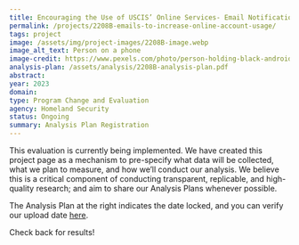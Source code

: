 ```yaml
---
title: Encouraging the Use of USCIS’ Online Services- Email Notifications to Increase Online Account Usage
permalink: /projects/2208B-emails-to-increase-online-account-usage/
tags: project  
image: /assets/img/project-images/2208B-image.webp  
image_alt_text: Person on a phone
image-credit: https://www.pexels.com/photo/person-holding-black-android-smartphone-4554696/
analysis-plan: /assets/analysis/2208B-analysis-plan.pdf
abstract: 
year: 2023  
domain: 
type: Program Change and Evaluation
agency: Homeland Security
status: Ongoing
summary: Analysis Plan Registration
---
```

This evaluation is currently being implemented. We have created this project page as a mechanism to pre-specify what data will be collected, what we plan to measure, and how we’ll conduct our analysis. We believe this is a critical component of conducting transparent, replicable, and high-quality research; and aim to share our Analysis Plans whenever possible.

The Analysis Plan at the right indicates the date locked, and you can verify our upload date <a href="https://github.com/gsa-oes/office-of-evaluation-sciences/commits/master/assets/analysis/2208B-analysis-plan.pdf">here</a>. 

Check back for results!
